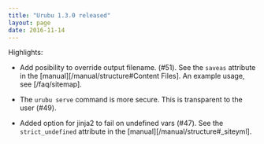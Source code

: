 ```yaml
---
title: "Urubu 1.3.0 released"
layout: page 
date: 2016-11-14
---
```


Highlights:

* Add posibility to override output filename. (#51). See the `saveas` attribute
in the [manual][/manual/structure#Content Files].
An example usage, see [/faq/sitemap].

* The `urubu serve` command is more secure.  This is transparent to the user
(#49).

* Added option for jinja2 to fail on undefined vars (#47). 
See the `strict_undefined` attribute in the [manual][/manual/structure#_siteyml].

